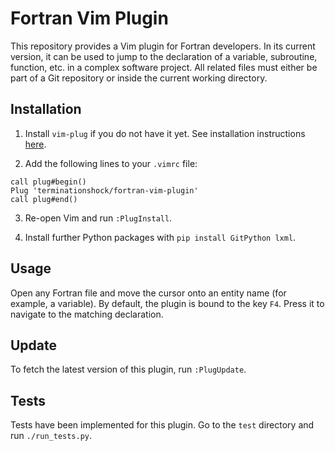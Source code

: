 # Fortran Vim Plugin

This repository provides a Vim plugin for Fortran developers. In its current version, it can be used to jump to the declaration
of a variable, subroutine, function, etc. in a complex software project. All related files must either be part of a Git repository or
inside the current working directory.

## Installation

1. Install `vim-plug` if you do not have it yet. See installation instructions [here](https://github.com/junegunn/vim-plug?tab=readme-ov-file#installation).

2. Add the following lines to your `.vimrc` file:
```
call plug#begin()
Plug 'terminationshock/fortran-vim-plugin'
call plug#end()
```

3. Re-open Vim and run `:PlugInstall`.

4. Install further Python packages with `pip install GitPython lxml`.

## Usage

Open any Fortran file and move the cursor onto an entity name (for example, a variable).
By default, the plugin is bound to the key `F4`. Press it to navigate to the matching declaration.

## Update

To fetch the latest version of this plugin, run `:PlugUpdate`.

## Tests

Tests have been implemented for this plugin. Go to the `test` directory and run `./run_tests.py`.
